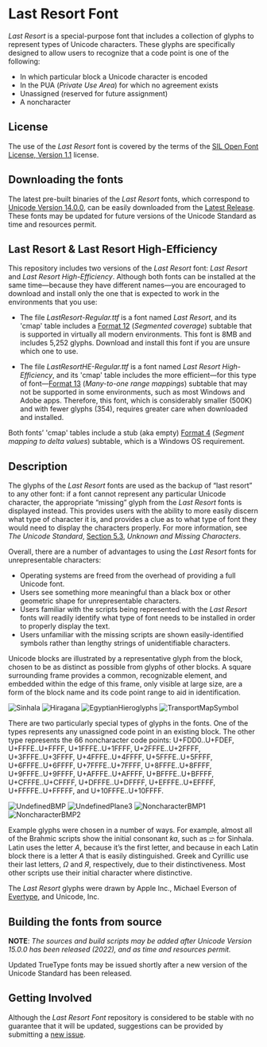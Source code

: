 # Last Resort Font

*Last Resort* is a special-purpose font that includes a collection of glyphs to represent types of Unicode characters. These glyphs are specifically designed to allow users to recognize that a code point is one of the following:

* In which particular block a Unicode character is encoded
* In the PUA (*Private Use Area*) for which no agreement exists
* Unassigned (reserved for future assignment)
* A noncharacter

## License

The use of the *Last Resort* font is covered by the terms of the [SIL Open Font License, Version 1.1](https://scripts.sil.org/OFL) license. 

## Downloading the fonts

The latest pre-built binaries of the *Last Resort* fonts, which correspond to [Unicode Version 14.0.0](https://www.unicode.org/versions/Unicode14.0.0/), can be easily downloaded from the [Latest Release](https://github.com/unicode-org/last-resort-font/releases/latest/). These fonts may be updated for future versions of the Unicode Standard as time and resources permit.

## Last Resort &amp; Last Resort High-Efficiency

This repository includes two versions of the *Last Resort* font: *Last Resort* and *Last Resort High-Efficiency*. Although both fonts can be installed at the same time—because they have different names—you are encouraged to download and install only the one that is expected to work in the environments that you use:

* The file *LastResort-Regular.ttf* is a font named *Last Resort*, and its 'cmap' table includes a [Format 12](https://docs.microsoft.com/en-us/typography/opentype/spec/cmap#format-12-segmented-coverage) (*Segmented coverage*) subtable that is supported in virtually all modern environments. This font is 8MB and includes 5,252 glyphs. Download and install this font if you are unsure which one to use.

* The file *LastResortHE-Regular.ttf* is a font named *Last Resort High-Efficiency*, and its 'cmap' table includes the more efficient—for this type of font—[Format 13](https://docs.microsoft.com/en-us/typography/opentype/spec/cmap#format-13-many-to-one-range-mappings) (*Many-to-one range mappings*) subtable that may not be supported in some environments, such as most Windows and Adobe apps. Therefore, this font, which is considerably smaller (500K) and with fewer glyphs (354), requires greater care when downloaded and installed.

Both fonts’ 'cmap' tables include a stub (aka empty) [Format 4](https://docs.microsoft.com/en-us/typography/opentype/spec/cmap#format-4-segment-mapping-to-delta-values) (*Segment mapping to delta values*) subtable, which is a Windows OS requirement.

## Description

The glyphs of the *Last Resort* fonts are used as the backup of “last resort” to any other font: if a font cannot represent any particular Unicode character, the appropriate “missing” glyph from the *Last Resort* fonts is displayed instead. This provides users with the ability to more easily discern what type of character it is, and provides a clue as to what type of font they would need to display the characters properly. For more information, see *The Unicode Standard*, [Section 5.3](https://www.unicode.org/versions/Unicode14.0.0/ch05.pdf#page=8), *Unknown and Missing Characters*.

Overall, there are a number of advantages to using the *Last Resort* fonts for unrepresentable characters:

* Operating systems are freed from the overhead of providing a full Unicode font.
* Users see something more meaningful than a black box or other geometric shape for unrepresentable characters.
* Users familiar with the scripts being represented with the *Last Resort* fonts will readily identify what type of font needs to be installed in order to properly display the text.
* Users unfamiliar with the missing scripts are shown easily-identified symbols rather than lengthy strings of unidentifiable characters.

Unicode blocks are illustrated by a representative glyph from the block, chosen to be as distinct as possible from glyphs of other blocks. A square surrounding frame provides a common, recognizable element, and embedded within the edge of this frame, only visible at large size, are a form of the block name and its code point range to aid in identification.

![Sinhala](./images/LRSinhala.gif)&nbsp;![Hiragana](./images/LRHiragana.gif)&nbsp;![EgyptianHieroglyphs](./images/LREgyptianHieroglyphs.gif)&nbsp;![TransportMapSymbol](./images/LRTransportMapSymbols.gif)

There are two particularly special types of glyphs in the fonts. One of the types represents any unassigned code point in an existing block. The other type represents the 66 noncharacter code points: U+FDD0..U+FDEF, U+FFFE..U+FFFF, U+1FFFE..U+1FFFF, U+2FFFE..U+2FFFF, U+3FFFE..U+3FFFF, U+4FFFE..U+4FFFF, U+5FFFE..U+5FFFF, U+6FFFE..U+6FFFF, U+7FFFE..U+7FFFF, U+8FFFE..U+8FFFF, U+9FFFE..U+9FFFF, U+AFFFE..U+AFFFF, U+BFFFE..U+BFFFF, U+CFFFE..U+CFFFF, U+DFFFE..U+DFFFF, U+EFFFE..U+EFFFF, U+FFFFE..U+FFFFF, and U+10FFFE..U+10FFFF.

![UndefinedBMP](./images/LRUndefinedBMP.gif)&nbsp;![UndefinedPlane3](./images/LRUndefinedPlane3.gif)&nbsp;![NoncharacterBMP1](./images/LRNoncharacterBMP1.gif)&nbsp;![NoncharacterBMP2](./images/LRNoncharacterBMP2.gif)

Example glyphs were chosen in a number of ways. For example, almost all of the Brahmic scripts show the initial consonant *ka*, such as ක for Sinhala. Latin uses the letter *A*, because it’s the first letter, and because in each Latin block there is a letter *A* that is easily distinguished. Greek and Cyrillic use their last letters, *Ω* and *Я*, respectively, due to their distinctiveness. Most other scripts use their initial character where distinctive.

The *Last Resort* glyphs were drawn by Apple Inc., Michael Everson of [Evertype](https://www.evertype.com/), and Unicode, Inc.

## Building the fonts from source

**NOTE**: *The sources and build scripts may be added after Unicode Version 15.0.0 has been released (2022), and as time and resources permit.*

Updated TrueType fonts may be issued shortly after a new version of the Unicode Standard has been released.

## Getting Involved

Although the *Last Resort Font* repository is considered to be stable with no guarantee that it will be updated, suggestions can be provided by submitting a [new issue](https://github.com/unicode-org/last-resort-font/issues/new).
